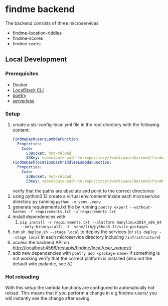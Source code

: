 # findme backend

The backend consists of three microservices

- findme-location-riddles
- findme-scores
- findme-users

## Local Development

### Prerequisites

- Docker
- [LocalStack CLI](https://docs.localstack.cloud/getting-started/installation/#localstack-cli)
- [poetry](https://python-poetry.org)
- [serverless](https://www.serverless.com)

### Setup

1. create a sls-config-local.yml file in the root directory with the following content:
    ```yaml
    FindmeDashusersLambdaFunction:
      Properties:
        Code:
          S3Bucket: hot-reload
          S3Key: <absoloute-path-to-repository>/workspace/backend/findme-users
    FindmeDashlocationDashriddlesLambdaFunction:
      Properties:
        Code:
          S3Bucket: hot-reload
          S3Key: <absoloute-path-to-repository>/workspace/backend/findme-location-riddles
    ```
   verify that the paths are absolute and point to the correct directories
2. using python3.12 create a virtual environment inside each microservice directory py running `python -m venv .venv`
3. generate requirements.txt file by running `poetry export --without-hashes -f requirements.txt -o requirements.txt`
4. install dependencies with:
    1. `pip install -r requirements.txt --platform manylinux2014_x86_64 --only-binary=:all: -t .venv/lib/python3.12/site-packages`
5. run `sh deploy.sh --stage local` to deploy the services (or `sls deploy --stage local` in each microservice directory
   including `/infrastructure`)
6. access the backend API
   on [http://localhost:4566/restapis/findme/local/_user_request_/](http://localhost:4566/restapis/findme/local/_user_request_/)
7. add new dependencies with `poetry add <package-name>` if something is not working verify that the correct platform is
   installed (also not the default with pydantic, see 3.)

### Hot reloading

With this setup the lambda functions are configured to automatically hot reload. This means that if you perform a change
in e.g findme-users/ you will instantly see the change after saving.
